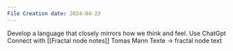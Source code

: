 ```yaml
---
File Creation date: 2024-04-23
---
```

Develop a language that closely mirrors how we think and feel.
Use ChatGpt 
Connect with [[Fractal node notes]]
Tomas Mann Texte -> fractal node text